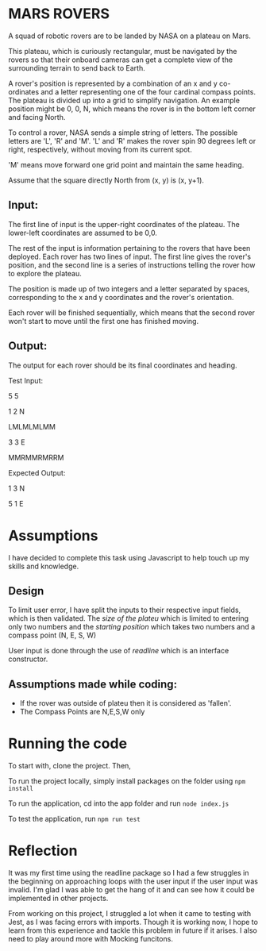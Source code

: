 # MARS ROVERS

A squad of robotic rovers are to be landed by NASA on a plateau on Mars.

This plateau, which is curiously rectangular, must be navigated by the rovers so that their onboard cameras can get a complete view of the surrounding terrain to send back to Earth.

A rover's position is represented by a combination of an x and y co-ordinates and a letter representing one of the four cardinal compass points. The plateau is divided up into a grid to simplify navigation. An example position might be 0, 0, N, which means the rover is in the bottom left corner and facing North.

To control a rover, NASA sends a simple string of letters. The possible letters are 'L', 'R' and 'M'. 'L' and 'R' makes the rover spin 90 degrees left or right, respectively, without moving from its current spot.

'M' means move forward one grid point and maintain the same heading.

Assume that the square directly North from (x, y) is (x, y+1).

## Input:

The first line of input is the upper-right coordinates of the plateau. The lower-left coordinates are assumed to be 0,0.

The rest of the input is information pertaining to the rovers that have been deployed. Each rover has two lines of input. The first line gives the rover's position, and the second line is a series of instructions telling the rover how to explore the plateau.

The position is made up of two integers and a letter separated by spaces, corresponding to the x and y coordinates and the rover's orientation.

Each rover will be finished sequentially, which means that the second rover won't start to move until the first one has finished moving.

## Output:

The output for each rover should be its final coordinates and heading.

Test Input:

5 5

1 2 N

LMLMLMLMM

3 3 E

MMRMMRMRRM

Expected Output:

1 3 N

5 1 E

# Assumptions

I have decided to complete this task using Javascript to help touch up my skills and knowledge.

## Design

To limit user error, I have split the inputs to their respective input fields, which is then validated.
The _size of the plateu_ which is limited to entering only two numbers and the _starting position_ which takes two numbers and a compass point (N, E, S, W)

User input is done through the use of _readline_ which is an interface constructor.

## Assumptions made while coding:

- If the rover was outside of plateu then it is considered as 'fallen'.
- The Compass Points are N,E,S,W only

# Running the code

To start with, clone the project. Then,

To run the project locally, simply install packages on the folder using
`npm install`

To run the application, cd into the app folder and run `node index.js`

To test the application, run `npm run test`

# Reflection

It was my first time using the readline package so I had a few struggles in the beginning on approaching loops with the user input if the user input was invalid. I'm glad I was able to get the hang of it and can see how it could be implemented in other projects.

From working on this project, I struggled a lot when it came to testing with Jest, as I was facing errors with imports. Though it is working now, I hope to learn from this experience and tackle this problem in future if it arises. I also need to play around more with Mocking funcitons.
